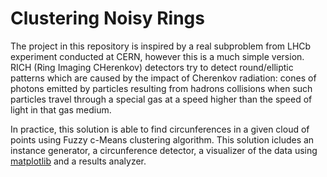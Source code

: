 # Clustering Noisy Rings

The project in this repository is inspired by a real subproblem from LHCb experiment conducted at CERN, however this is a much simple version. RICH (Ring Imaging CHerenkov) detectors try to detect round/elliptic patterns which are caused by the impact of Cherenkov radiation: cones of photons emitted by particles resulting from hadrons collisions when such particles travel through a special gas at a speed higher than the speed of light in that gas medium. 

In practice, this solution is able to find circunferences in a given cloud of points using Fuzzy c-Means clustering algorithm. This solution icludes an instance generator, a circunference detector, a visualizer of the data using [matplotlib](https://matplotlib.org/) and a results analyzer.
